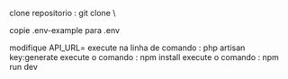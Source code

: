 <p>clone repositorio : git clone \<repositorio\></p>
<p>copie .env-example para .env</p>
modifique API_URL=<link onde está a api>
execute na linha de comando : php artisan key:generate
execute o comando : npm install
execute o comando : npm run dev

